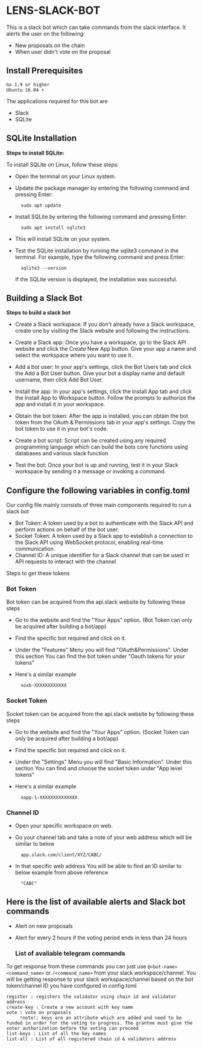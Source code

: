 # LENS-SLACK-BOT
This is a slack bot which can take commands from the slack interface.
It alerts the user on the following:
- New proposals on the chain
- When user didn't vote on the proposal

 
## Install Prerequisites

    Go 1.9 or higher
    Ubuntu 16.04 +

The applications required for this bot are 
* Slack
* SQLite

## SQLite Installation

**Steps to install SQLite:**

To install SQLite on Linux, follow these steps:

* Open the terminal on your Linux system.

* Update the package manager by entering the following command and pressing Enter:

        sudo apt update


* Install SQLite by entering the following command and pressing Enter:

        sudo apt install sqlite3

* This will install SQLite on your system.

* Test the SQLite installation by running the sqlite3 command in the terminal. For example, type the following command and press Enter:

        sqlite3 --version

    If the SQLite version is displayed, the installation was successful.

## Building a Slack Bot

**Steps to build a slack bot**

* Create a Slack workspace: If you don't already have a Slack workspace, create one by visiting the Slack website and following the instructions.

* Create a Slack app: Once you have a workspace, go to the Slack API website and click the Create New App button. Give your app a name and select the workspace where you want to use it.

* Add a bot user: In your app's settings, click the Bot Users tab and click the Add a Bot User button. Give your bot a display name and default username, then click Add Bot User.

* Install the app: In your app's settings, click the Install App tab and click the Install App to Workspace button. Follow the prompts to authorize the app and install it in your workspace.

* Obtain the bot token: After the app is installed, you can obtain the bot token from the OAuth & Permissions tab in your app's settings. Copy the bot token to use it in your bot's code.

*  Create a bot script: Script can be created using any required programming language which can build the bots core functions using databases and various slack function

*    Test the bot: Once your bot is up and running, test it in your Slack workspace by sending it a message or invoking a command.

## Configure the following variables in config.toml
 Our config file mainly consists of three main components required to run a slack bot
 
 * Bot Token:
            A token used by a bot to authenticate with the Slack API and perform actions on behalf of the bot user.
 * Socket Token:
     A token used by a Slack app to establish a connection to the Slack API using WebSocket protocol, enabling real-time communication.
 * Channel ID:
     A unique identifier for a Slack channel that can be used in API requests to interact with the channel 
     
 Steps to get these tokens
 
 ### **Bot Token**
  
  Bot token can be acquired from the api.slack website by following these steps
  * Go to the website and find the "Your Apps" option. (Bot Token can only be acquired after building a bot/app)
  * Find the specific bot required and click on it.
  * Under the "Features" Menu you will find "OAuth&Permissions". Under this section You can find the bot token under "Oauth tokens for your tokens"
  * Here's a similar example 
  
          xoxb-XXXXXXXXXXXX
  ### **Socket Token**
  
  Socket token can be acquired from the api.slack website by following these steps
  * Go to the website and find the "Your Apps" option. (Socket Token can only be acquired after building a bot/app)
  * Find the specific bot required and click on it.
  * Under the "Settings" Menu you will find "Basic Information". Under this section You can find and choose the socket token under "App level tokens"
  * Here's a similar example 
  
          xapp-1-XXXXXXXXXXXXXX
          
### Channel ID

* Open your specific workspace on web.
* Go your channel tab and take a note of your web address which will be similar to below
            
        app.slack.com/client/XYZ/CABC/

* In that specific web address You will be able to find an ID similar to below example from above reference

        "CABC"
        
## Here is the list of available alerts and Slack bot commands

* Alert on new proposals
* Alert for every 2 hours if the voting period ends in less than 24 hours 
   
   ### List of avaliable telegram commands

To get response from these commands you can just use `@<bot-name> <command_name>` or `/<command_name>` from your slack workspace/channel. You will be getting response to your slack workspace/channel based on the bot token/channel ID you have configured in config.toml

    register : registers the validator using chain id and validator address
    create-key : Create a new account with key name
    vote : vote on proposals 
         !note!: keys are an attribute which are added and need to be funded in order for the voting to progress. The grantee must give the voter authorization before the voting can proceed 
    list-keys : List of all the key names
    list-all : List of all registered chain id & validators address
